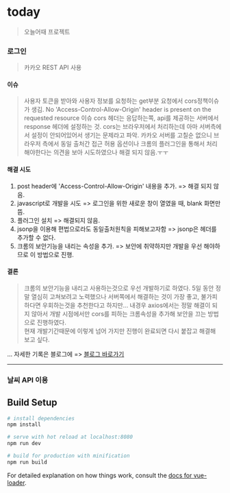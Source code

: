 # today

> 오늘어때 프로젝트 


### 로그인
> 카카오 REST API 사용

#### 이슈
> 사용자 토큰을 받아와 사용자 정보를 요청하는 get부분 요청에서 cors정책이슈가 생김.
> No 'Access-Control-Allow-Origin' header is present on the requested resource 이슈
> cors 헤더는 응답하는쪽, api를 제공하는 서버에서 response 헤더에 설정하는 것.
> cors는 브라우저에서 처리하는데 아마 서버측에서 설정이 안되어있어서 생기는 문제라고 파악.
> 카카오 서버를 고칠순 없으니 브라우저 측에서 동일 출처간 접근 허용 옵션이나 
> 크롬의 플러그인을 통해서 처리해야한다는 의견을 보아 시도하였으나 해결 되지 않음.ㅜㅜ

#### 해결 시도   
1. post header에  'Access-Control-Allow-Origin' 내용을 추가. => 해결 되지 않음.
2. javascript로 개발을 시도 => 로그인을 위한 새로운 창이 열였을 때, blank 화면만 뜸.
3. 플러그인 설치 => 해결되지 않음.
4. jsonp을 이용해 편법으로라도 동일출처원칙을 피해보고자함 => jsonp은 헤더를 추가할 수 없다.
5. 크롬의 보안기능을 내리는 속성을 추가. => 보안에 취약하지만 개발을 우선 해야하므로 이 방법으로 진행.

#### 결론
> 크롬의 보안기능을 내리고 사용하는것으로 우선 개발하기로 하였다.
> 5일 동안 정말 열심히 고쳐보려고 노력했으나 서버쪽에서 해결하는 것이 가장 좋고, 불가피하다면 우회하는것을 추천한다고 하지만... 내경우 axios에서는 정말 해결이 되지 않아서 개발 시점에서만 cors를 피하는 크롬속성을 추가해 보안을 끄는 방법으로 진행하였다.    
> 현재 개발기간때문에 이렇게 넘어 가지만 진행이 완료되면 다시 붙잡고 해결해 보고 싶다.         


... 자세한 기록은 블로그에 => [블로그 바로가기](https://footprint-of-nawin.tistory.com/37)



---

### 날씨 API 이용

## Build Setup

``` bash
# install dependencies
npm install

# serve with hot reload at localhost:8080
npm run dev

# build for production with minification
npm run build
```

For detailed explanation on how things work, consult the [docs for vue-loader](http://vuejs.github.io/vue-loader).
